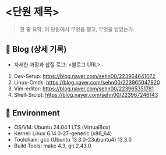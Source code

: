 # <단원 제목>  <!-- 예: Linux Basics / Kernel Build / Device Driver -->
> 한 줄 요약: 이 단원에서 무엇을 했고, 무엇을 얻었는가.

## 🔗 Blog (상세 기록)
- 자세한 과정과 삽질 로그: <블로그 URL>
1. Dev-Setup: https://blog.naver.com/sehn00/223964641072
2. Linux-Cmds: https://blog.naver.com/sehn00/223965047920
3. Vim-editor: https://blog.naver.com/sehn00/223965351781
4. Shell-Srcipt: https://blog.naver.com/sehn00/223967246143

## 🧰 Environment
- OS/VM: Ubuntu 24.04.1 LTS (VirtualBox)
- Kernel: Linux 6.14.0-27-generic (x86_64)
- Toolchain: gcc (Ubuntu 13.3.0-23ubuntu4) 13.3.0
- Build Tools: make 4.3, git 2.43.0
